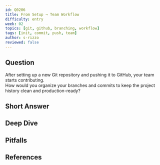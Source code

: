 ```yaml
---
id: Q0206
title: From Setup → Team Workflow
difficulty: entry
week: 02
topics: [git, github, branching, workflow]
tags: [init, commit, push, team]
author: s-rizzo
reviewed: false
---
```


## Question
After setting up a new Git repository and pushing it to GitHub, your team starts contributing.  
How would you organize your branches and commits to keep the project history clean and production-ready?

## Short Answer


## Deep Dive


## Pitfalls


## References
